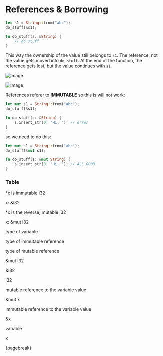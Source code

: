# References & Borrowing

```rust
let s1 = String::from("abc");
do_stuff(&s1);

fn do_stuff(s: &String) {
	// do stuff
}
```

This way the ownership of the value still belongs to `s1`. The reference, not the value gets moved into `do_stuff`. At the end of the function, the reference gets lost, but the value continues with `s1`.

![image](https://res.craft.do/user/full/3120da64-5cee-db1f-837f-1804f348eae7/A04DF607-8CB6-44B7-8945-1AEA611EB238_2/6t8KG2bgCN0oPKQyPfsMWkZeqrDVKdIy4lrBFRmHuycz/Screenshot%202022-03-26%20at%2014.16.45.png)

![image](https://res.craft.do/user/full/3120da64-5cee-db1f-837f-1804f348eae7/EDDBFA42-3434-44D6-8C57-9143E3034466_2/KoxHopUi9azs6QGfilY1u8cyiZGywOeTmlCx4UfksI8z/Screenshot%202022-03-26%20at%2014.17.23.png)

References referer to **IMMUTABLE** so this is will not work:

```rust
let mut s1 = String::from("abc");
do_stuff(&s1);

fn do_stuff(s: &String) {
	s.insert_str(0, "Hi, "); // error
}
```


so we need to do this:

```rust
let mut s1 = String::from("abc");
do_stuff(&mut s1);

fn do_stuff(s: &mut String) {
	s.insert_str(0, "Hi, "); // ALL GOOD
}
```


### Table


*x is immutable i32

x: &i32

*x is the reverse, mutable i32

x: &mut i32

type of variable

type of immutable reference

type of mutable reference

&mut i32

&i32

i32

mutable reference to the variable value

&mut x

immutable reference to the variable value

&x

variable

x

{pagebreak}
